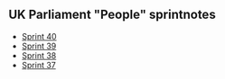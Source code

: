 ## UK Parliament "People" sprintnotes

* [Sprint 40](4)
* [Sprint 39](3)
* [Sprint 38](2)
* [Sprint 37](1)
